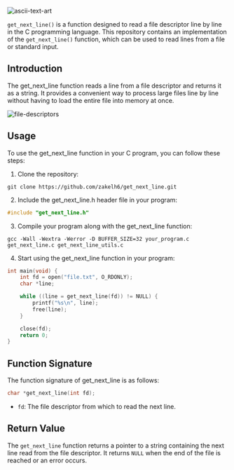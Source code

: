 
![ascii-text-art](https://github.com/zelhajou/get_next_line/assets/39954629/101271cd-0de4-4bf4-8516-867175c3a894)

`get_next_line()` is a function designed to read a file descriptor line by line in the C programming language. This repository contains an implementation of the `get_next_line()` function, which can be used to read lines from a file or standard input.

## Introduction

The get_next_line function reads a line from a file descriptor and returns it as a string. It provides a convenient way to process large files line by line without having to load the entire file into memory at once.

![file-descriptors](https://github.com/user-attachments/assets/cad86f37-84d0-4619-8ddb-6072bffdbede)


## Usage

To use the get_next_line function in your C program, you can follow these steps:

1. Clone the repository:

```shell
git clone https://github.com/zakelh6/get_next_line.git
```

2. Include the get_next_line.h header file in your program:

```c
#include "get_next_line.h"
```

3. Compile your program along with the get_next_line function:

```shell
gcc -Wall -Wextra -Werror -D BUFFER_SIZE=32 your_program.c get_next_line.c get_next_line_utils.c
```

4. Start using the get_next_line function in your program:

```c
int main(void) {
    int fd = open("file.txt", O_RDONLY);
    char *line;

    while ((line = get_next_line(fd)) != NULL) {
        printf("%s\n", line);
        free(line);
    }

    close(fd);
    return 0;
}
```

## Function Signature

The function signature of get_next_line is as follows:

```c
char *get_next_line(int fd);
```

- `fd`: The file descriptor from which to read the next line.

## Return Value

The `get_next_line` function returns a pointer to a string containing the next line read from the file descriptor. It returns `NULL` when the end of the file is reached or an error occurs.
